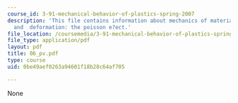 ```yaml
---
course_id: 3-91-mechanical-behavior-of-plastics-spring-2007
description: 'This file contains information about mechanics of materials, stresses,
  and  deformation: the poisson e?ect.'
file_location: /coursemedia/3-91-mechanical-behavior-of-plastics-spring-2007/0be49aef0263a94601f18b28c64af705_06_pv.pdf
file_type: application/pdf
layout: pdf
title: 06_pv.pdf
type: course
uid: 0be49aef0263a94601f18b28c64af705

---
```

None